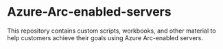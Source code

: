 # Azure-Arc-enabled-servers
This repository contains custom scripts, workbooks, and other material to help customers achieve their goals using Azure Arc-enabled servers.
